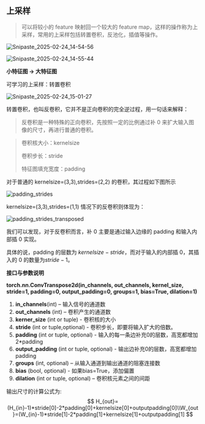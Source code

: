 ## 上采样

> 可以将较小的 feature 映射回一个较大的 feature map，这样的操作称为上采样，常用的上采样包括转置卷积，反池化，插值等操作。

![Snipaste_2025-02-24_14-54-56](https://yangyang666.oss-cn-chengdu.aliyuncs.com/images/Snipaste_2025-02-24_14-54-56.png)





![Snipaste_2025-02-24_14-55-44](https://yangyang666.oss-cn-chengdu.aliyuncs.com/images/Snipaste_2025-02-24_14-55-44.png)







**小特征图 -> 大特征图**

可学习的上采样：转置卷积





![Snipaste_2025-02-24_15-01-27](https://yangyang666.oss-cn-chengdu.aliyuncs.com/images/Snipaste_2025-02-24_15-01-27.png)

转置卷积，也叫反卷积，它并不是正向卷积的完全逆过程，用一句话来解释：

> 反卷积是一种特殊的正向卷积，先按照一定的比例通过补 0 来扩大输入图像的尺寸，再进行普通的卷积。

> 卷积核大小：kernelsize
>
> 卷积步长：stride
>
> 特征图填充宽度：padding

对于普通的 kernelsize=(3,3),strides=(2,2) 的卷积，其过程如下图所示



![padding_strides](https://yangyang666.oss-cn-chengdu.aliyuncs.com/images/padding_strides.gif)





kernelsize=(3,3),strides=(1,1) 情况下的反卷积则体现为：





![padding_strides_transposed](https://yangyang666.oss-cn-chengdu.aliyuncs.com/images/padding_strides_transposed.gif)

我们可以发现，对于反卷积而言，补 0 主要是通过输入边缘的 padding 和输入内部插 0 实现。

具体的说，padding 的层数为 $kernelsize−stride$，而对于输入的内部插 0，其插入的 0 的数量为$stride−1$。



**接口与参数说明**

**torch.nn.ConvTranspose2d(in_channels, out_channels, kernel_size, stride=1, padding=0, output_padding=0, groups=1, bias=True, dilation=1)**

1. **in_channels**(int) – 输入信号的通道数
2. **out_channels** (int) – 卷积产生的通道数
3. **kerner_size** (int or tuple) - 卷积核的大小
4. **stride** (int or tuple,optional) - 卷积步长，即要将输入扩大的倍数。
5. **padding** (int or tuple, optional) - 输入的每一条边补充0的层数，高宽都增加2*padding
6. **output_padding** (int or tuple, optional) - 输出边补充0的层数，高宽都增加padding
7. **groups** (int, optional) – 从输入通道到输出通道的阻塞连接数
8. **bias** (bool, optional) - 如果bias=True，添加偏置
9. **dilation** (int or tuple, optional) – 卷积核元素之间的间距

输出尺寸的计算公式为:
$$
H_{out}=(H_{in}-1)*stride[0]-2*padding[0]+kernelsize[0]+outputpadding[0]\\W_{out}=(W_{in}-1)*stride[1]-2*padding[1]+kernelsize[1]+outputpadding[1]
$$





















